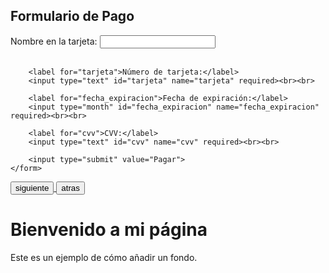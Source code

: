 

<html lang="es">
<head>
    <meta charset="UTF-8">
    <meta name="viewport" content="width=device-width, initial-scale=1.0">
    <title>Formulario de Pago</title>
</head>
<body>
    <h2>Formulario de Pago</h2>
    <form action="/ruta_de_tu_servidor" method="POST">
        <label for="nombre">Nombre en la tarjeta:</label>
        <input type="text" id="nombre" name="nombre" required><br><br>

        <label for="tarjeta">Número de tarjeta:</label>
        <input type="text" id="tarjeta" name="tarjeta" required><br><br>

        <label for="fecha_expiracion">Fecha de expiración:</label>
        <input type="month" id="fecha_expiracion" name="fecha_expiracion" required><br><br>

        <label for="cvv">CVV:</label>
        <input type="text" id="cvv" name="cvv" required><br><br>

        <input type="submit" value="Pagar">
    </form>
</body>
</html>

<a href="https://ice200626.github.io/web-006/">
  <button>siguiente</button>
</a>

<a href="https://ice200626.github.io/web-004/">
  <button>atras</button>
</a>


<!DOCTYPE html>
<html lang="es">
<head>
    <meta charset="UTF-8">
    <meta name="viewport" content="width=device-width, initial-scale=1.0">
    <title>Ejemplo de Fondo</title>
    <style>
        body {
            background: url('gif 04.gif') no-repeat center center fixed;
            background-size: cover;
        }
    </style>
</head>
<body>
    <h1>Bienvenido a mi página</h1>
    <p>Este es un ejemplo de cómo añadir un fondo.</p>
</body>
</html>





